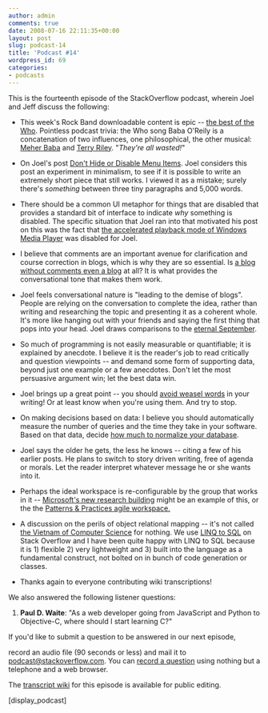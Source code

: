 ```yaml
---
author: admin
comments: true
date: 2008-07-16 22:11:35+00:00
layout: post
slug: podcast-14
title: 'Podcast #14'
wordpress_id: 69
categories:
- podcasts
---
```



This is the fourteenth episode of the StackOverflow podcast, wherein Joel and Jeff discuss the following:






  * This week's Rock Band downloadable content is epic -- [the best of the Who](http://www.xbox360fanboy.com/2008/07/01/the-best-of-the-who-rock-band-tracklist-revealed/). Pointless podcast trivia: the Who song Baba O'Reily is a concatenation of two influences, one philosophical, the other musical: [Meher Baba](http://en.wikipedia.org/wiki/Baba_O%27Riley) and [Terry Riley](http://en.wikipedia.org/wiki/Terry_Riley). "_They're all wasted!_"


  * On Joel's post [Don't Hide or Disable Menu Items](http://www.joelonsoftware.com/items/2008/07/01.html). Joel considers this post an experiment in minimalism, to see if it is possible to write an extremely short piece that still works. I viewed it as a mistake; surely there's _something_ between three tiny paragraphs and 5,000 words.


  * There should be a common UI metaphor for things that are disabled that provides a standard bit of interface to indicate _why_ something is disabled. The specific situation that Joel ran into that motivated his post on this was the fact that [the accelerated playback mode of Windows Media Player](http://blog.stackoverflow.com/2008/06/listen-to-podcasts-in-less-time/) was disabled for Joel.


  * I believe that comments are an important avenue for clarification and course correction in blogs, which is why they are so essential. Is [a blog without comments even a blog](http://www.codinghorror.com/blog/archives/000538.html) at all? It is what provides the conversational tone that makes them work.


  * Joel feels conversational nature is "leading to the demise of blogs". People are relying on the conversation to complete the idea, rather than writing and researching the topic and presenting it as a coherent whole. It's more like hanging out with your friends and saying the first thing that pops into your head. Joel draws comparisons to the [eternal September](http://en.wikipedia.org/wiki/Eternal_September).


  * So much of programming is not easily measurable or quantifiable; it is explained by anecdote. I believe it is the reader's job to read critically and question viewpoints -- and demand some form of supporting data, beyond just one example or a few anecdotes. Don't let the most persuasive argument win; let the best data win.


  * Joel brings up a great point -- you should [avoid weasel words](http://en.wikipedia.org/wiki/Weasel_word) in your writing! Or at least know when you're using them. And try to stop.  



  * On making decisions based on data: I believe you should automatically measure the number of queries and the time they take in your software. Based on that data, decide [how much to normalize your database](http://www.codinghorror.com/blog/archives/001152.html).


  * Joel says the older he gets, the less he knows -- citing a few of his earlier posts. He plans to switch to story driven writing, free of agenda or morals. Let the reader interpret whatever message he or she wants into it.


  * Perhaps the ideal workspace is re-configurable by the group that works in it -- [Microsoft's new research building](http://www.fastcompany.tv/video/the-innovations-microsoft%E2%80%99s-new-research-building) might be an example of this, or the the [Patterns & Practices agile workspace.](http://channel9.msdn.com/ShowPost.aspx?PostID=238321)

  * A discussion on the perils of object relational mapping -- it's not called [the Vietnam of Computer Science](http://blogs.tedneward.com/2006/06/26/The+Vietnam+Of+Computer+Science.aspx) for nothing. We use [LINQ to SQL](http://msdn.microsoft.com/en-us/library/bb425822.aspx) on Stack Overflow and I have been quite happy with LINQ to SQL because it is 1) flexible 2) very lightweight and 3) built into the language as a fundamental construct, not bolted on in bunch of code generation or classes. 


  * Thanks again to everyone contributing wiki transcriptions!




We also answered the following listener questions:






  1. **Paul D. Waite**: "As a web developer going from JavaScript and Python to Objective-C, where should I start learning C?"






If you'd like to submit a question to be answered in our next episode,  

record an audio file (90 seconds or less) and mail it to [podcast@stackoverflow.com](mailto:podcast@stackoverflow.com). You can [record a question](http://blog.stackoverflow.com/index.php/2008/05/recording-podcast-questions-using-your-telephone/) using nothing but a telephone and a web browser.





The [transcript wiki](http://stackoverflow.fogbugz.com/default.asp?W13086) for this episode is available for public editing.




[display_podcast]



